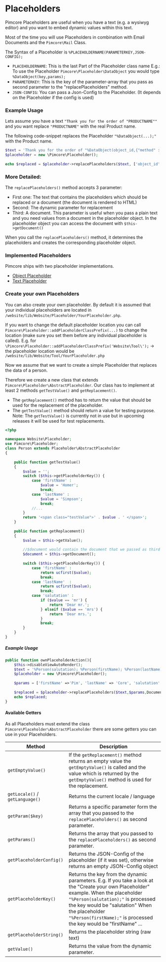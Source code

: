 # Placeholders

Pimcore Placeholders are useful when you have a text (e.g. a wysiwyg editor) and you want to embed 
dynamic values within this text.

Most of the time you will use Placeholders in combination with Email Documents and the `Pimcore\Mail`
Class.

The Syntax of a Placeholder is `%PLACEHOLDERNAME(PARAMETERKEY,JSON-CONFIG);`

* `PLACEHOLDERNAME`: This is the last Part of the Placeholder class name 
E.g.: To use the Placeholder `Pimcore\Placeholder\DataObject` you would type `%DataObject(key,params);`
* `PARAMETERKEY`: This is the key of the parameter-array that you pass as second parameter to the 
"replacePlaceholders" method.
* `JSON-CONFIG`: You can pass a Json-Config to the Placeholder. (It depends on the Placeholder if the 
config is used)


### Example Usage
Lets assume you have a text `"Thank you for the order of "PRODUCTNAME""` and you want replace 
`"PRODUCTNAME"` with the real Product name.

The following code-snippet replaces the Placeholder `"%DataObject(...);"` with the Product name.

```php
$text = 'Thank you for the order of "%DataObject(object_id,{"method" : "getName"});"';
$placeholder = new \Pimcore\Placeholder();
 
echo $replaced = $placeholder->replacePlaceholders($text, ['object_id' => 73613, 'locale' => 'de_DE']);
```

### More Detailed:
The `replacePlaceholders()` method accepts 3 parameter:
* First one: The text that contains the placeholders which should be replaced or a document 
(the document is rendered to HTML)
* Second: The dynamic parameter for replacement
* Third: A document. This parameter is useful when you pass a plain text and you need values from a 
document in the placeholder object. In the placeholder object you can access the document with 
`$this->getDocument()`

When you call the `replacePlaceholders()` method, it determines the placeholders and creates the 
corresponding placeholder object.


### Implemented Placeholders
Pimcore ships with two placeholder implementations. 
* [Object Placeholder](./01_Object_Placeholder.md)
* [Text Placeholder](./02_Text_Placeholder.md)


### Create your own Placeholders

You can also create your own placeholder. By default it is assumed that your individual placeholders 
are located in `/website/lib/Website/Placeholder/YourPlaceholder.php`.

If you want to change the default placeholder location you can call 
`Pimcore\Placeholder::addPlaceholderClassPrefix(...)` to change the location (make sure you set them 
before any individual placeholder is called).
E.g. for `\Pimcore\Placeholder::addPlaceholderClassPrefix('Website\Tool\');` -> the placeholder location 
would be `/website/lib/Website/Tool/YourPlaceholder.php`

Now we assume that we want to create a simple Placeholder that replaces the data of a person.

Therefore we create a new class that extends `Pimcore\Placeholder\AbstractPlaceholder`. Our class has 
to implement at least 2 methods `getTestValue()` and `getReplacement()`.

* The `getReplacement()` method has to return the value that should be used for the replacement of 
the placeholder.
* The `getTestValue()` method should return a value for testing purpose. 
Note: The `getTestValue()` is currently not in use but in upcoming releases it will be used for test 
replacements.

```php
<?php
  
namespace Website\Placeholder;
use Pimcore\Placeholder;
class Person extends Placeholder\AbstractPlaceholder
{
 
    public function getTestValue()
    {
        $value = '';
        switch ($this->getPlaceholderKey()) {
            case 'firstName' :
                $value = 'Homer';
                break;
            case 'lastName' :
                $value = 'Simpson';
                break;
            //...
        }
        return '<span class="testValue">' . $value . ' </span>';
    }
 
    public function getReplacement()
    {
        $value = $this->getValue();
 
        //$document would contain the document that we passed as third parameter to the replacePlaceholders() method
        $document = $this->getDocument();
 
        switch ($this->getPlaceholderKey()) {
            case 'firstName' :
                return ucfirst($value);
                break;
            case 'lastName'  :
                return ucfirst($value);
                break;
            case 'salutation' :
                if ($value == 'mr') {
                    return 'Dear mr.';
                } elseif ($value == 'mrs') {
                    return 'Dear mrs.';
                }
                break;
        }
    }
}
```

##### Example Usage

```php
public function ownPlaceholderAction(){
    $this->disableViewAutoRender();
    $text = '%Person(salutation); %Person(firstName); %Person(lastName); thank you for your order.';
    $placeholder = new \Pimcore\Placeholder();
 
    $params = ['firstName' =>'Pim', 'lastName' => 'Core', 'salutation' => 'mr'];
 
    $replaced = $placeholder->replacePlaceholders($text,$params,Document::getById(1));
    echo $replaced;
}
```

#### Available Getters
As all Placeholders must extend the class `Pimcore\Placeholder\AbstractPlaceholder` there are some getters you can use in 
your Placeholders.

| Method | Description |
| ------ | ----------- |
| `getEmptyValue()` | If the `getReplacement()` method returns an empty value the `getEmptyValue()` is called and the value which is returned by the `getEmptyValue()` method is used for the replacement. |
| `getLocale()` / `getLanguage()` | Returns the current locale / language |
| `getParam($key)` | Returns a specific parameter form the array that you passed to the `replacePlaceholders()` as second parameter. |
| `getParams()` | Returns the array that you passed to the `replacePlaceholders()` as second parameter. |
| `getPlaceholderConfig()` | Returns the JSON-Config of the placeholder (if it was set), otherwise returns an empty JSON-Config object |
| `getPlaceholderKey()` | Returns the key from the dynamic parameters. E.g. If you take a look at the "Create your own Placeholder" example. When the placeholder `"%Person(salutation);"` is processed the key would be "salutation" When the placeholder `"%Person(firstName);"` is processed the key would be "firstName" ... |
| `getPlaceholderString()` | Returns the placeholder string (raw text) |
| `getValue()` | Returns the value from the dynamic parameter. |
